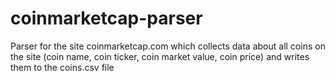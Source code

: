 # coinmarketcap-parser
Parser for the site coinmarketcap.com which collects data about all coins on the site (coin name, coin ticker, coin market value, coin price) and writes them to the coins.csv file

